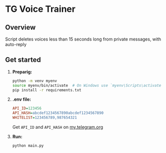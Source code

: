 # TG Voice Trainer

## Overview

Script deletes voices less than 15 seconds long from private messages, with auto-reply

## Get started

1. **Preparig:**
    ```bash
    python -m venv myenv
    source myenv/bin/activate  # On Windows use `myenv\Scripts\activate`
    pip install -r requirements.txt
    ```

2. **.env file:**
    ```ini
    API_ID=123456
    API_HASH=abcdef1234567890abcdef1234567890
    WHITELIST=123456789,987654321
    ```

    Get `API_ID` and `API_HASH` on [my.telegram.org](my.telegram.org)

3. **Run:**
   ```bash
   python main.py
   ```
